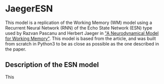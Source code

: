 # JaegerESN

This model is a replication of the Working Memory (WM) model using a Recurrent Neural Network (RNN) of the Echo State Network (ESN) type used by Razvan Pascanu and Herbert Jaeger in ["A Neurodynamical Model for Working Memory"](https://www.sciencedirect.com/science/article/pii/S0893608010001899).
This model is based from the article, and was built from scratch in Python3 to be as close as possible as the one described in the paper.

## Description of the ESN model

This
